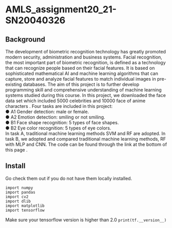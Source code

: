  AMLS_assignment20_21-SN20040326
 ======
 ## Background
The development of biometric recognition technology has greatly promoted modern security, administration and business systems. Facial recognition, the most important part of biometric recognition, is defined as a technology that can recognize people based on their facial features. It is based on sophisticated mathematical AI and machine learning algorithms that can capture, store and analyze facial features to match individual images in pre-existing databases. The aim of this project is to further develop programming skill and comprehensive understanding of machine learning systems studied during this course. In this project, we downloaded the face data set which included 5000 celebrities and 10000 face of anime characters . Four tasks are included in this project:<br>
● A1 Gender detection: male or female.<br>
● A2 Emotion detection: smiling or not smiling.<br>
● B1 Face shape recognition: 5 types of face shapes.<br>
● B2 Eye color recognition: 5 types of eye colors.<br>
In task A, traditional machine learning methods SVM and RF are adopted. In task B, we adopted and compared traditional machine learning methods, RF with MLP and CNN. The code can be found through the link at the bottom of this page .

## Install
Go check them out if you do not have them locally installed.
```
import numpy
import pandas
import cv2
import dlib
import matplotlib
import tensorflow
```
Make sure your tensorflow version is higher than 2.0 `print(tf.__version__)`
